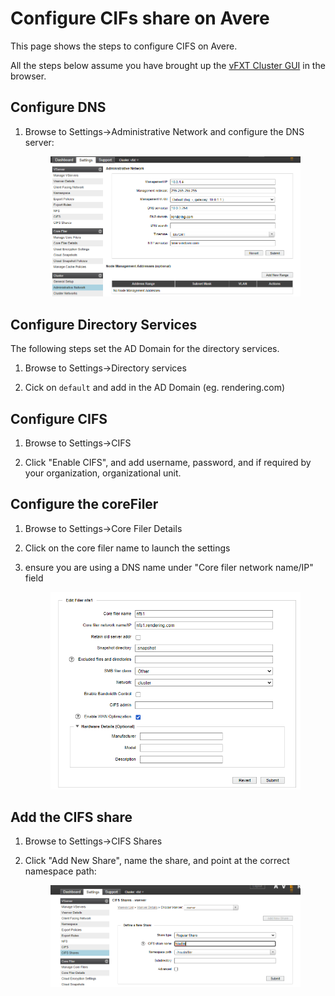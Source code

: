 # Configure CIFs share on Avere

This page shows the steps to configure CIFS on Avere.

All the steps below assume you have brought up the [vFXT Cluster GUI](https://docs.microsoft.com/en-us/azure/avere-vfxt/avere-vfxt-cluster-gui) in the browser.

## Configure DNS

1. Browse to Settings->Administrative Network and configure the DNS server:

    <p align="center">
       <img src="images/administrativenetwork.png" width="400">
    </p>

## Configure Directory Services

The following steps set the AD Domain for the directory services.

1. Browse to Settings->Directory services

1. Cick on `default` and add in the AD Domain (eg. rendering.com)

## Configure CIFS

1. Browse to Settings->CIFS

1. Click "Enable CIFS", and add username, password, and if required by your organization, organizational unit.


## Configure the coreFiler

1. Browse to Settings->Core Filer Details

1. Click on the core filer name to launch the settings

1. ensure you are using a DNS name under "Core filer network name/IP" field

    <p align="center">
       <img src="images/nfsfiler.png" width="400">
    </p>

## Add the CIFS share

1. Browse to Settings->CIFS Shares

1. Click "Add New Share", name the share, and point at the correct namespace path:

    <p align="center">
       <img src="images/createcifsshare.png" width="400">
    </p>

